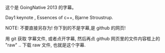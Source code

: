 这个是 GoingNative 2013 的字幕。


Day1 keynote , Essences of c++, Bjarne Stroustrup.



NOTE: 不要直接另存为! 你下到的不是字幕,是 github 的网页!

用 git 获取 字幕文件, 或者点开字幕, 然后再点 github 网页里的文件内容框上的  "raw"  .. 下载 raw 文件, 也就是这个字幕.


